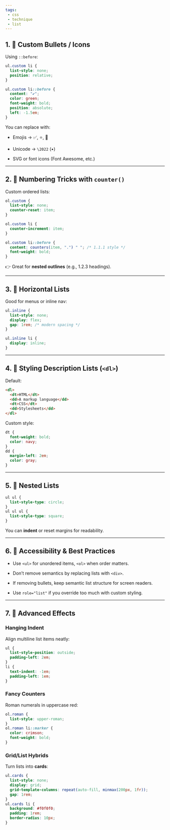 ```yaml
---
tags: 
 - css
 - technique
 - list
---
```


## 1. 🔹 Custom Bullets / Icons

Using `::before`:

```css
ul.custom li {
  list-style: none;
  position: relative;
}

ul.custom li::before {
  content: "✔";
  color: green;
  font-weight: bold;
  position: absolute;
  left: -1.5em;
}
```

You can replace with:

- Emojis → ✅, ⭐, 🔹
    
- Unicode → `\2022` (•)
    
- SVG or font icons (Font Awesome, etc.)
    

---

## 2. 🔹 Numbering Tricks with `counter()`

Custom ordered lists:

```css
ol.custom {
  list-style: none;
  counter-reset: item;
}

ol.custom li {
  counter-increment: item;
}

ol.custom li::before {
  content: counters(item, ".") " "; /* 1.1.1 style */
  font-weight: bold;
}
```

👉 Great for **nested outlines** (e.g., 1.2.3 headings).

---

## 3. 🔹 Horizontal Lists

Good for menus or inline nav:

```css
ul.inline {
  list-style: none;
  display: flex;
  gap: 1rem; /* modern spacing */
}

ul.inline li {
  display: inline;
}
```

---

## 4. 🔹 Styling Description Lists (`<dl>`)

Default:

```html
<dl>
  <dt>HTML</dt>
  <dd>A markup language</dd>
  <dt>CSS</dt>
  <dd>Stylesheets</dd>
</dl>
```

Custom style:

```css
dt {
  font-weight: bold;
  color: navy;
}
dd {
  margin-left: 2em;
  color: gray;
}
```

---

## 5. 🔹 Nested Lists

```css
ul ul {
  list-style-type: circle;
}
ul ul ul {
  list-style-type: square;
}
```

You can **indent** or reset margins for readability.

---

## 6. 🔹 Accessibility & Best Practices

- Use `<ul>` for unordered items, `<ol>` when order matters.
    
- Don’t remove semantics by replacing lists with `<div>`.
    
- If removing bullets, keep semantic list structure for screen readers.
    
- Use `role="list"` if you override too much with custom styling.
    

---

## 7. 🔹 Advanced Effects

### Hanging Indent

Align multiline list items neatly:

```css
ul {
  list-style-position: outside;
  padding-left: 2em;
}
li {
  text-indent: -1em;
  padding-left: 1em;
}
```

### Fancy Counters

Roman numerals in uppercase red:

```css
ol.roman {
  list-style: upper-roman;
}
ol.roman li::marker {
  color: crimson;
  font-weight: bold;
}
```

### Grid/List Hybrids

Turn lists into **cards**:

```css
ul.cards {
  list-style: none;
  display: grid;
  grid-template-columns: repeat(auto-fill, minmax(200px, 1fr));
  gap: 1rem;
}
ul.cards li {
  background: #f0f0f0;
  padding: 1rem;
  border-radius: 10px;
}
```
